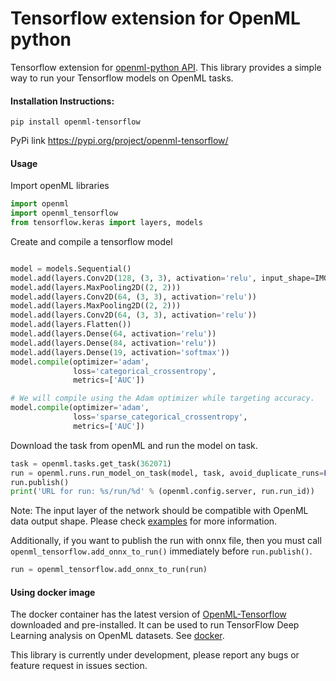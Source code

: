 # Tensorflow extension for OpenML python

Tensorflow extension for [openml-python API](https://github.com/openml/openml-python). This library provides a simple way to run your Tensorflow models on OpenML tasks. 

#### Installation Instructions:

`pip install openml-tensorflow`

PyPi link https://pypi.org/project/openml-tensorflow/

#### Usage
Import openML libraries
```python
import openml
import openml_tensorflow
from tensorflow.keras import layers, models

```
Create  and compile a tensorflow model
```python

model = models.Sequential()
model.add(layers.Conv2D(128, (3, 3), activation='relu', input_shape=IMG_SHAPE))
model.add(layers.MaxPooling2D((2, 2)))
model.add(layers.Conv2D(64, (3, 3), activation='relu'))
model.add(layers.MaxPooling2D((2, 2)))
model.add(layers.Conv2D(64, (3, 3), activation='relu'))
model.add(layers.Flatten())
model.add(layers.Dense(64, activation='relu'))
model.add(layers.Dense(84, activation='relu'))
model.add(layers.Dense(19, activation='softmax'))  
model.compile(optimizer='adam',
              loss='categorical_crossentropy',
              metrics=['AUC'])

# We will compile using the Adam optimizer while targeting accuracy.
model.compile(optimizer='adam',
              loss='sparse_categorical_crossentropy',
              metrics=['AUC'])
```
Download the task from openML and run the model on task.
```python
task = openml.tasks.get_task(362071)
run = openml.runs.run_model_on_task(model, task, avoid_duplicate_runs=False)
run.publish()
print('URL for run: %s/run/%d' % (openml.config.server, run.run_id))

```

Note: The input layer of the network should be compatible with OpenML data output shape. Please check [examples](/docs/Examples/) for more information.


Additionally, if you want to publish the run with onnx file, then you must call ```openml_tensorflow.add_onnx_to_run()``` immediately before ```run.publish()```. 

```python
run = openml_tensorflow.add_onnx_to_run(run)
```

#### Using docker image

The docker container has the latest version of [OpenML-Tensorflow](https://github.com/openml/openml-tensorflow) downloaded and pre-installed. It can be used to run TensorFlow Deep Learning analysis on OpenML datasets. 
See [docker](./Docker%20reference/Docker.md).


This library is currently under development, please report any bugs or feature request in issues section.